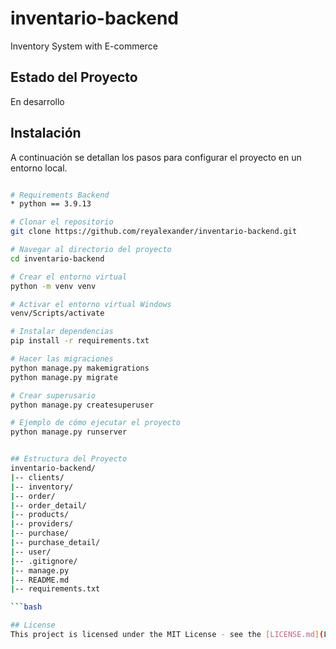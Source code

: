 # inventario-backend
Inventory System with E-commerce

## Estado del Proyecto

En desarrollo

## Instalación

A continuación se detallan los pasos para configurar el proyecto en un entorno local.

```bash

# Requirements Backend
* python == 3.9.13

# Clonar el repositorio
git clone https://github.com/reyalexander/inventario-backend.git

# Navegar al directorio del proyecto
cd inventario-backend

# Crear el entorno virtual
python -m venv venv

# Activar el entorno virtual Windows
venv/Scripts/activate

# Instalar dependencias
pip install -r requirements.txt

# Hacer las migraciones
python manage.py makemigrations
python manage.py migrate

# Crear superusario
python manage.py createsuperuser

# Ejemplo de cómo ejecutar el proyecto
python manage.py runserver


## Estructura del Proyecto
inventario-backend/
|-- clients/
|-- inventory/
|-- order/
|-- order_detail/
|-- products/
|-- providers/
|-- purchase/
|-- purchase_detail/
|-- user/
|-- .gitignore/
|-- manage.py
|-- README.md
|-- requirements.txt

```bash

## License
This project is licensed under the MIT License - see the [LICENSE.md](LICENSE) file for details